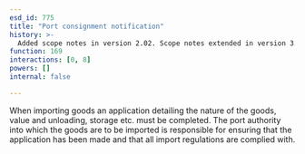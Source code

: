 ```yaml
---
esd_id: 775
title: "Port consignment notification"
history: >-
  Added scope notes in version 2.02. Scope notes extended in version 3.0 to provide additional detail. Term name changed from 'Notification of consignment to be imported' to 'Ports of entry - notification of consignment to be imported' in version 3.00. Name changed to 'Port consignment notification' in version 4.00.
function: 169
interactions: [0, 8]
powers: []
internal: false

---
```


When importing goods an application detailing the nature of the goods, value and unloading, storage etc. must be completed.  The port authority into which the goods are to be imported is responsible for ensuring that the application has been made and that all import regulations are complied with.

